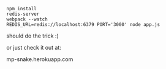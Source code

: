 `npm install` <br>
`redis-server` <br>
`webpack --watch` <br>
`REDIS_URL=redis://localhost:6379 PORT='3000' node app.js` <br>

should do the trick :)

or just check it out at:

mp-snake.herokuapp.com
